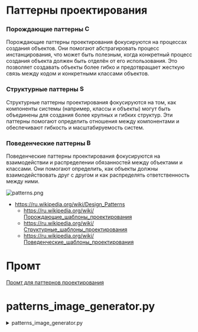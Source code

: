 <h1>Паттерны проектирования</h1>
<h3>Порождающие паттерны <img alt="C" src="General/Паттерны проектирования/C.png" height="17"></h3>
<p>Порождающие паттерны проектирования фокусируются на процессах создания объектов.
Они помогают абстрагировать процесс инстанцирования, что может быть полезным,
когда конкретный процесс создания объекта должен быть отделён от его использования.
Это позволяет создавать объекты более гибко и предотвращает жесткую связь между кодом и конкретными классами объектов.</p>
<h3>Структурные паттерны <img alt="S" src="General/Паттерны проектирования/S.png" height="17"></h3>
<p>Структурные паттерны проектирования фокусируются на том, как компоненты системы (например, классы и объекты)
могут быть объединены для создания более крупных и гибких структур.
Эти паттерны помогают определить отношения между компонентами и обеспечивают гибкость и масштабируемость систем.</p>
<h3>Поведенческие паттерны <img alt="B" src="General/Паттерны проектирования/B.png" height="17"></h3>
<p>Поведенческие паттерны проектирования фокусируются на взаимодействии и распределении обязанностей между объектами и классами.
Они помогают определить, как объекты должны взаимодействовать друг с другом и как распределять ответственность между ними.</p>
<p><img alt="patterns.png" src="General/Паттерны проектирования/patterns.png" /></p>
<ul>
<li><a href="https://ru.wikipedia.org/wiki/Design_Patterns">https://ru.wikipedia.org/wiki/Design_Patterns</a><ul>
<li><a href="https://ru.wikipedia.org/wiki/Порождающие_шаблоны_проектирования">https://ru.wikipedia.org/wiki/Порождающие_шаблоны_проектирования</a></li>
<li><a href="https://ru.wikipedia.org/wiki/Структурные_шаблоны_проектирования">https://ru.wikipedia.org/wiki/Структурные_шаблоны_проектирования</a></li>
<li><a href="https://ru.wikipedia.org/wiki/Поведенческие_шаблоны_проектирования">https://ru.wikipedia.org/wiki/Поведенческие_шаблоны_проектирования</a></li>
</ul>
</li>
</ul>
<h1>Промт</h1>
<p><a href="?Other/ChatGPT/Промты#chatgpt-promt">Промт для паттернов проектирования</a></p>
<h1>patterns_image_generator.py</h1>
<details><summary>patterns_image_generator.py</summary>

<div class="code_element"><div class="lang_line"><text>python</text><button class="copy_code_button" onclick="CopyCode(this)"><svg style="width: 1.2em;height: 1.2em;" aria-hidden="true" xmlns="http://www.w3.org/2000/svg" fill="none" viewBox="0 0 24 24"><path stroke="currentColor" stroke-linecap="round" stroke-linejoin="round" stroke-width="2" d="M15 4h3a1 1 0 0 1 1 1v15a1 1 0 0 1-1 1H6a1 1 0 0 1-1-1V5a1 1 0 0 1 1-1h3m0 3h6m-5-4v4h4V3h-4Z"/></svg><text class="unselectable">Copy code</text></button><button class="download_code_button" onclick="DownloadCode(this, `patterns_image_generator.py`)"><svg style="width: 1.2em;height: 1.2em;" aria-hidden="true" xmlns="http://www.w3.org/2000/svg" fill="none" viewBox="0 0 24 24"><path stroke="currentColor" stroke-linecap="round" stroke-linejoin="round" stroke-width="2" d="M10 3v4a1 1 0 0 1-1 1H5m5 4-2 2 2 2m4-4 2 2-2 2m5-12v16a1 1 0 0 1-1 1H6a1 1 0 0 1-1-1V7.914a1 1 0 0 1 .293-.707l3.914-3.914A1 1 0 0 1 9.914 3H18a1 1 0 0 1 1 1Z"/></svg><text class="unselectable" title="patterns_image_generator.py">Download code</text></button></div><div class="code language-python"><div class="highlight"><pre><span></span><span class="c1"># pip install pillow</span>
<span class="kn">from</span> <span class="nn">PIL</span> <span class="kn">import</span> <span class="n">Image</span><span class="p">,</span> <span class="n">ImageDraw</span><span class="p">,</span> <span class="n">ImageFont</span>


<span class="n">color</span> <span class="o">=</span> <span class="p">{</span>
    <span class="s2">&quot;orange&quot;</span><span class="p">:</span> <span class="p">(</span><span class="mi">254</span><span class="p">,</span> <span class="mi">203</span><span class="p">,</span> <span class="mi">158</span><span class="p">),</span>
    <span class="s2">&quot;blue&quot;</span><span class="p">:</span> <span class="p">(</span><span class="mi">153</span><span class="p">,</span> <span class="mi">205</span><span class="p">,</span> <span class="mi">252</span><span class="p">),</span>
    <span class="s2">&quot;green&quot;</span><span class="p">:</span> <span class="p">(</span><span class="mi">207</span><span class="p">,</span> <span class="mi">252</span><span class="p">,</span> <span class="mi">157</span><span class="p">),</span>
<span class="p">}</span>
<span class="n">pattern_color</span> <span class="o">=</span> <span class="p">{</span>
    <span class="s2">&quot;C&quot;</span><span class="p">:</span> <span class="n">color</span><span class="p">[</span><span class="s2">&quot;blue&quot;</span><span class="p">],</span>
    <span class="s2">&quot;S&quot;</span><span class="p">:</span> <span class="n">color</span><span class="p">[</span><span class="s2">&quot;orange&quot;</span><span class="p">],</span>
    <span class="s2">&quot;B&quot;</span><span class="p">:</span> <span class="n">color</span><span class="p">[</span><span class="s2">&quot;green&quot;</span><span class="p">],</span>
<span class="p">}</span>
<span class="n">pattern</span> <span class="o">=</span> <span class="p">{</span>
    <span class="s2">&quot;C&quot;</span><span class="p">:</span> <span class="p">[</span>
        <span class="s2">&quot;Singleton (Одиночка)&quot;</span><span class="p">,</span>
        <span class="s2">&quot;Factory (Фабрика)&quot;</span><span class="p">,</span>
        <span class="s2">&quot;Abstract Factory (Абстрактная фабрика)&quot;</span><span class="p">,</span>
        <span class="s2">&quot;Builder (Строитель)&quot;</span><span class="p">,</span>
        <span class="s2">&quot;Prototype (Прототип)&quot;</span><span class="p">,</span>
    <span class="p">],</span>
    <span class="s2">&quot;S&quot;</span><span class="p">:</span> <span class="p">[</span>
        <span class="s2">&quot;Adapter (Адаптер)&quot;</span><span class="p">,</span>
        <span class="s2">&quot;Bridge (Мост)&quot;</span><span class="p">,</span>
        <span class="s2">&quot;Composite (Компоновщик)&quot;</span><span class="p">,</span>
        <span class="s2">&quot;Decorator (Декоратор)&quot;</span><span class="p">,</span>
        <span class="s2">&quot;Facade (Фасад)&quot;</span><span class="p">,</span>
        <span class="s2">&quot;Flyweight (Легковес)&quot;</span><span class="p">,</span>
        <span class="s2">&quot;Proxy (Заместитель)&quot;</span><span class="p">,</span>
    <span class="p">],</span>
    <span class="s2">&quot;B&quot;</span><span class="p">:</span> <span class="p">[</span>
        <span class="s2">&quot;Chain of Responsibility (Цепочка обязанностей)&quot;</span><span class="p">,</span>
        <span class="s2">&quot;Command (Команда)&quot;</span><span class="p">,</span>
        <span class="s2">&quot;Interpreter (Интерпретатор)&quot;</span><span class="p">,</span>
        <span class="s2">&quot;Iterator (Итератор)&quot;</span><span class="p">,</span>
        <span class="s2">&quot;Mediator (Посредник)&quot;</span><span class="p">,</span>
        <span class="s2">&quot;Memento (Снимок)&quot;</span><span class="p">,</span>
        <span class="s2">&quot;Observer (Наблюдатель)&quot;</span><span class="p">,</span>
        <span class="s2">&quot;State (Состояние)&quot;</span><span class="p">,</span>
        <span class="s2">&quot;Strategy (Стратегия)&quot;</span><span class="p">,</span>
        <span class="s2">&quot;Template Method (Шаблонный метод)&quot;</span><span class="p">,</span>
        <span class="s2">&quot;Visitor (Посетитель)&quot;</span><span class="p">,</span>
    <span class="p">],</span>
<span class="p">}</span>
<span class="n">indent</span> <span class="o">=</span> <span class="mi">16</span>
<span class="n">border</span> <span class="o">=</span> <span class="mi">3</span>
<span class="n">rectangle</span> <span class="o">=</span> <span class="p">(</span><span class="mi">64</span><span class="p">,</span> <span class="mi">45</span><span class="p">)</span>
<span class="n">text_x_indent</span> <span class="o">=</span> <span class="n">indent</span> <span class="o">*</span> <span class="mf">0.4</span>
<span class="n">text_y_indent</span> <span class="o">=</span> <span class="n">indent</span> <span class="o">//</span> <span class="mi">2</span>
<span class="n">now_x</span> <span class="o">=</span> <span class="n">indent</span>
<span class="n">now_y</span> <span class="o">=</span> <span class="n">indent</span>
<span class="n">font</span> <span class="o">=</span> <span class="n">ImageFont</span><span class="o">.</span><span class="n">truetype</span><span class="p">(</span><span class="s2">&quot;arial&quot;</span><span class="p">,</span> <span class="mi">25</span><span class="p">)</span>

<span class="n">image_x</span> <span class="o">=</span> <span class="n">indent</span> <span class="o">+</span> <span class="nb">sum</span><span class="p">(</span>
    <span class="n">rectangle</span><span class="p">[</span><span class="mi">0</span><span class="p">]</span> <span class="o">+</span> <span class="n">indent</span><span class="o">*</span><span class="mi">2</span> <span class="o">+</span> <span class="n">font</span><span class="o">.</span><span class="n">getbbox</span><span class="p">(</span><span class="nb">max</span><span class="p">(</span><span class="n">pattern_list</span><span class="p">,</span> <span class="n">key</span><span class="o">=</span><span class="nb">len</span><span class="p">))[</span><span class="mi">2</span><span class="p">]</span>
    <span class="k">for</span> <span class="n">pattern_list</span> <span class="ow">in</span> <span class="n">pattern</span><span class="o">.</span><span class="n">values</span><span class="p">()</span>
<span class="p">)</span>
<span class="n">image_y</span> <span class="o">=</span> <span class="n">indent</span> <span class="o">+</span> <span class="nb">max</span><span class="p">(</span>
    <span class="nb">len</span><span class="p">(</span><span class="n">pattern_list</span><span class="p">)</span> <span class="k">for</span> <span class="n">pattern_list</span> <span class="ow">in</span> <span class="n">pattern</span><span class="o">.</span><span class="n">values</span><span class="p">()</span>
<span class="p">)</span> <span class="o">*</span> <span class="p">(</span><span class="n">rectangle</span><span class="p">[</span><span class="mi">1</span><span class="p">]</span> <span class="o">+</span> <span class="n">indent</span><span class="p">)</span>
<span class="n">image</span> <span class="o">=</span> <span class="n">Image</span><span class="o">.</span><span class="n">new</span><span class="p">(</span><span class="s2">&quot;RGB&quot;</span><span class="p">,</span> <span class="p">(</span><span class="n">image_x</span><span class="p">,</span> <span class="n">image_y</span><span class="p">),</span> <span class="s2">&quot;#FFFFFF&quot;</span><span class="p">)</span>
<span class="n">draw</span> <span class="o">=</span> <span class="n">ImageDraw</span><span class="o">.</span><span class="n">Draw</span><span class="p">(</span><span class="n">image</span><span class="p">)</span>


<span class="k">for</span> <span class="n">pattern_type</span><span class="p">,</span> <span class="n">pattern_list</span> <span class="ow">in</span> <span class="n">pattern</span><span class="o">.</span><span class="n">items</span><span class="p">():</span>
    <span class="k">for</span> <span class="n">pattern</span> <span class="ow">in</span> <span class="n">pattern_list</span><span class="p">:</span>
        <span class="n">draw</span><span class="o">.</span><span class="n">rectangle</span><span class="p">(</span>
            <span class="p">(</span><span class="n">now_x</span><span class="p">,</span> <span class="n">now_y</span><span class="p">,</span> <span class="n">now_x</span> <span class="o">+</span> <span class="n">rectangle</span><span class="p">[</span><span class="mi">0</span><span class="p">],</span> <span class="n">now_y</span> <span class="o">+</span> <span class="n">rectangle</span><span class="p">[</span><span class="mi">1</span><span class="p">]),</span>
            <span class="n">pattern_color</span><span class="p">[</span><span class="n">pattern_type</span><span class="p">],</span>
            <span class="n">outline</span><span class="o">=</span><span class="s2">&quot;#000000&quot;</span><span class="p">,</span>
            <span class="n">width</span><span class="o">=</span><span class="n">border</span><span class="p">,</span>
        <span class="p">)</span>
        <span class="n">draw</span><span class="o">.</span><span class="n">text</span><span class="p">(</span>
            <span class="p">(</span><span class="n">now_x</span> <span class="o">+</span> <span class="n">indent</span> <span class="o">+</span> <span class="n">text_x_indent</span><span class="p">,</span> <span class="n">now_y</span> <span class="o">+</span> <span class="n">text_y_indent</span><span class="p">),</span>
            <span class="n">pattern_type</span><span class="p">,</span>
            <span class="n">fill</span><span class="o">=</span><span class="s2">&quot;#000000&quot;</span><span class="p">,</span>
            <span class="n">font</span><span class="o">=</span><span class="n">font</span><span class="p">,</span>
        <span class="p">)</span>
        <span class="n">draw</span><span class="o">.</span><span class="n">text</span><span class="p">(</span>
            <span class="p">(</span><span class="n">now_x</span> <span class="o">+</span> <span class="n">rectangle</span><span class="p">[</span><span class="mi">0</span><span class="p">]</span> <span class="o">+</span> <span class="n">indent</span><span class="p">,</span> <span class="n">now_y</span> <span class="o">+</span> <span class="n">text_y_indent</span><span class="p">),</span>
            <span class="n">pattern</span><span class="p">,</span>
            <span class="n">fill</span><span class="o">=</span><span class="s2">&quot;#000000&quot;</span><span class="p">,</span>
            <span class="n">font</span><span class="o">=</span><span class="n">font</span><span class="p">,</span>
        <span class="p">)</span>
        <span class="n">draw</span><span class="o">.</span><span class="n">point</span><span class="p">((</span><span class="n">now_x</span><span class="p">,</span> <span class="n">now_y</span><span class="p">),</span> <span class="s2">&quot;#FF0000&quot;</span><span class="p">)</span>
        <span class="n">now_y</span> <span class="o">+=</span> <span class="n">rectangle</span><span class="p">[</span><span class="mi">1</span><span class="p">]</span> <span class="o">+</span> <span class="n">indent</span>

    <span class="n">now_y</span> <span class="o">=</span> <span class="n">indent</span>
    <span class="n">now_x</span> <span class="o">+=</span> <span class="n">rectangle</span><span class="p">[</span><span class="mi">0</span><span class="p">]</span> <span class="o">+</span> <span class="n">indent</span> <span class="o">*</span> <span class="mi">2</span> <span class="o">+</span> <span class="n">font</span><span class="o">.</span><span class="n">getbbox</span><span class="p">(</span><span class="nb">max</span><span class="p">(</span><span class="n">pattern_list</span><span class="p">,</span> <span class="n">key</span><span class="o">=</span><span class="nb">len</span><span class="p">))[</span><span class="mi">2</span><span class="p">]</span>


<span class="n">image</span><span class="o">.</span><span class="n">save</span><span class="p">(</span><span class="s2">&quot;patterns.png&quot;</span><span class="p">,</span> <span class="nb">format</span><span class="o">=</span><span class="s2">&quot;PNG&quot;</span><span class="p">)</span>
</pre></div></div></div>

</details>